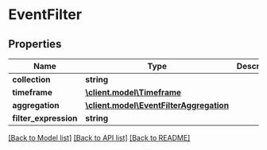 # EventFilter

## Properties
Name | Type | Description | Notes
------------ | ------------- | ------------- | -------------
**collection** | **string** |  | [optional] 
**timeframe** | [**\client.model\Timeframe**](Timeframe.md) |  | [optional] 
**aggregation** | [**\client.model\EventFilterAggregation**](EventFilterAggregation.md) |  | [optional] 
**filter_expression** | **string** |  | [optional] 

[[Back to Model list]](../README.md#documentation-for-models) [[Back to API list]](../README.md#documentation-for-api-endpoints) [[Back to README]](../README.md)


